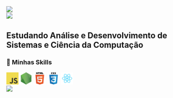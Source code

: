   <div>
    <a href="https://github.com/Juliaferreira1999/convoychat">
      <img align="top" src="https://github-readme-stats.vercel.app/api?username=Juliaferreira1999&repo=github-readme-stats&cache_seconds=86400&theme=rose" />
    </a>
  </div>
  <div>
    <img src="https://img.shields.io/static/v1?label=Overview&message=juliaferreira1999&color=f8efd4&style=for-the-badge&logo=GitHub">
    <h2>Estudando Análise e Desenvolvimento de Sistemas e Ciência da Computação</h2>
    <h3>🚀 Minhas Skills</h3>
    <code><img height="32" src="https://raw.githubusercontent.com/github/explore/80688e429a7d4ef2fca1e82350fe8e3517d3494d/topics/javascript/javascript.png" alt="Javascript"/></code>
    <code><img height="32" src="https://raw.githubusercontent.com/github/explore/80688e429a7d4ef2fca1e82350fe8e3517d3494d/topics/nodejs/nodejs.png" alt="Nodejs"/></code>
    <code><img height="32" src="https://raw.githubusercontent.com/github/explore/80688e429a7d4ef2fca1e82350fe8e3517d3494d/topics/html/html.png" alt="HTML5"/></code>
    <code><img height="32" src="https://raw.githubusercontent.com/github/explore/80688e429a7d4ef2fca1e82350fe8e3517d3494d/topics/css/css.png" alt="CSS"/></code>
    <code><img height="32" src="https://raw.githubusercontent.com/github/explore/80688e429a7d4ef2fca1e82350fe8e3517d3494d/topics/react/react.png" alt="React"/></code>
  </div>


<img src="https://github.com/julia-ferreira-dev/julia-ferreira-dev/assets/33405329/9b8ad4fa-416f-44b3-bc5f-d4d0c8618cf8"/>

